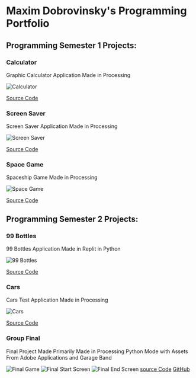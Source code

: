 # Maxim Dobrovinsky's Programming Portfolio

## Programming Semester 1 Projects:

### Calculator

Graphic Calculator Application Made in Processing

![Calculator](https://github.com/MacaMori/programming/blob/gh-pages/images/calculator.png?raw=true)

[Source Code](https://github.com/MacaMori/programming/tree/gh-pages/src/calculator%20project)

### Screen Saver

Screen Saver Application Made in Processing

![Screen Saver](https://github.com/MacaMori/programming/blob/gh-pages/images/screensaver.png?raw=true)

[Source Code](https://github.com/MacaMori/programming/blob/gh-pages/src/screensaver.pde)

### Space Game

Spaceship Game Made in Processing

![Space Game](https://github.com/MacaMori/programming/blob/gh-pages/images/SpaceGame.png?raw=true)

[Source Code](https://github.com/MacaMori/programming/tree/gh-pages/src/SpaceGame)

## Programming Semester 2 Projects:

### 99 Bottles

99 Bottles Application Made in Replit in Python

![99 Bottles](https://github.com/MacaMori/programming/blob/gh-pages/images/99%20bottles.png?raw=true)

[Source Code](https://github.com/MacaMori/programming/blob/gh-pages/src/99%20bottles.py)

### Cars

Cars Test Application Made in Processing

![Cars](https://github.com/MacaMori/programming/blob/gh-pages/images/cars.png?raw=true)

[Source Code](https://github.com/MacaMori/programming/tree/gh-pages/src/cars%20assingment/NEWcarsAssingment)

### Group Final

Final Project Made Primarily Made in Processing Python Mode with Assets From Adobe Applications and Garage Band

![Final Game](https://github.com/MacaMori/programming/blob/gh-pages/images/Screen.png?raw=true)
![Final Start Screen](https://github.com/MacaMori/programming/blob/gh-pages/images/Screen%20Start.png?raw=true)
![Final End Screen](https://github.com/MacaMori/programming/blob/gh-pages/images/Screen%20over.png?raw=true)
[source Code](https://github.com/Nandhini-Ramanathan/PythonAPPZ/tree/main/Main)
[GitHub](https://github.com/Nandhini-Ramanathan/PythonAPPZ)
